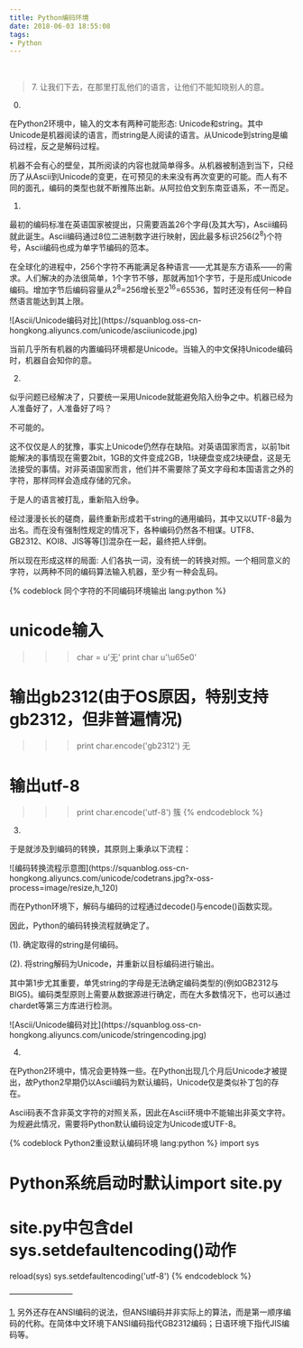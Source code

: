 ```yaml
---
title: Python编码环境
date: 2018-06-03 18:55:08
tags:
- Python
---
```

<br>

<blockquote cite="创世记11:4–9" class="quote">
	7. 让我们下去，在那里打乱他们的语言，让他们不能知晓别人的意。
</blockquote>

0.

在Python2环境中，输入的文本有两种可能形态: Unicode和string。其中Unicode是机器阅读的语言，而string是人阅读的语言。从Unicode到string是编码过程，反之是解码过程。

机器不会有心的壁垒，其所阅读的内容也就简单得多。从机器被制造到当下，只经历了从Ascii到Unicode的变更，在可预见的未来没有再次变更的可能。而人有不同的面孔，编码的类型也就不断推陈出新。从阿拉伯文到东南亚语系，不一而足。

1.

最初的编码标准在英语国家被提出，只需要涵盖26个字母(及其大写)，Ascii编码就此诞生。Ascii编码通过8位二进制数字进行映射，因此最多标识256(2<sup>8</sup>)个符号，Ascii编码也成为单字节编码的范本。

在全球化的进程中，256个字符不再能满足各种语言——尤其是东方语系——的需求。人们解决的办法很简单，1个字节不够，那就再加1个字节，于是形成Unicode编码。增加字节后编码容量从2<sup>8</sup>=256增长至2<sup>16</sup>=65536，暂时还没有任何一种自然语言能达到其上限。

<div class="blogPic">
	![Ascii/Unicode编码对比](https://squanblog.oss-cn-hongkong.aliyuncs.com/unicode/asciiunicode.jpg)
</div>

当前几乎所有机器的内置编码环境都是Unicode。当输入的中文保持Unicode编码时，机器自会知你的意。

2.

似乎问题已经解决了，只要统一采用Unicode就能避免陷入纷争之中。机器已经为人准备好了，人准备好了吗？

不可能的。

这不仅仅是人的犹豫，事实上Unicode仍然存在缺陷。对英语国家而言，以前1bit能解决的事情现在需要2bit，1GB的文件变成2GB，1块硬盘变成2块硬盘，这是无法接受的事情。对非英语国家而言，他们并不需要除了英文字母和本国语言之外的字符，那样同样会造成存储的冗余。

于是人的语言被打乱，重新陷入纷争。

经过漫漫长长的磋商，最终重新形成若干string的通用编码，其中又以UTF-8最为出名。而在没有强制性规定的情况下，各种编码仍然各不相谋。UTF8、GB2312、KOI8、JIS等等<span><a href="#ansiexp" name="ansi">[1]</a></span>混杂在一起，最终把人绊倒。

所以现在形成这样的局面: 人们各执一词，没有统一的转换对照。一个相同意义的字符，以两种不同的编码算法输入机器，至少有一种会乱码。

{% codeblock 同个字符的不同编码环境输出 lang:python %}
# unicode输入
>>> char = u'无'
>>> print char
u'\u65e0'

# 输出gb2312(由于OS原因，特别支持gb2312，但非普遍情况)
>>> print char.encode('gb2312')
无

# 输出utf-8
>>> print char.encode('utf-8')
簇
{% endcodeblock %}

3.

于是就涉及到编码的转换，其原则上秉承以下流程：

<div class="blogPic">
	![编码转换流程示意图](https://squanblog.oss-cn-hongkong.aliyuncs.com/unicode/codetrans.jpg?x-oss-process=image/resize,h_120)
</div>

而在Python环境下，解码与编码的过程通过decode()与encode()函数实现。

因此，Python的编码转换流程就确定了。

(1). 确定取得的string是何编码。

(2). 将string解码为Unicode，并重新以目标编码进行输出。

其中第1步尤其重要，单凭string的字母是无法确定编码类型的(例如GB2312与BIG5)。编码类型原则上需要从数据源进行确定，而在大多数情况下，也可以通过chardet等第三方库进行检测。

<div class="blogPic">
	![Ascii/Unicode编码对比](https://squanblog.oss-cn-hongkong.aliyuncs.com/unicode/stringencoding.jpg)
</div>

4.

在Python2环境中，情况会更特殊一些。在Python出现几个月后Unicode才被提出，故Python2早期仍以Ascii编码为默认编码，Unicode仅是类似补丁包的存在。

Ascii码表不含非英文字符的对照关系，因此在Ascii环境中不能输出非英文字符。为规避此情况，需要将Python默认编码设定为Unicode或UTF-8。

{% codeblock Python2重设默认编码环境 lang:python %}
import sys

# Python系统启动时默认import site.py
# site.py中包含del sys.setdefaultencoding()动作
reload(sys)
sys.setdefaultencoding('utf-8')
{% endcodeblock %}

<span>————————</span>

<a href="#ansi" name="ansiexp">1.</a> 另外还存在ANSI编码的说法，但ANSI编码并非实际上的算法，而是第一顺序编码的代称。在简体中文环境下ANSI编码指代GB2312编码；日语环境下指代JIS编码等。